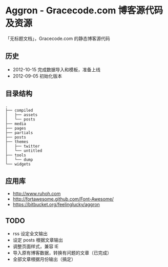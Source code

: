 # Aggron - Gracecode.com 博客源代码及资源

「无标题文档」，Gracecode.com 的静态博客源代码


## 历史

* 2012-10-15 完成数据导入和模板，准备上线
* 2012-09-05 初始化版本


## 目录结构

```
.
├── compiled
│   ├── assets
│   └── posts
├── media
├── pages
├── partials
├── posts
├── themes
│   ├── twitter
│   └── untitled
├── tools
│   └── dump
└── widgets
```


## 应用库

* http://www.ruhoh.com
* http://fortawesome.github.com/Font-Awesome/
* https://bitbucket.org/feelinglucky/aggron


## TODO

* rss 设定全文输出
* 设定 posts 根据文章输出
* 调整页面样式，兼容 IE
* 导入原有博客数据，转换有问题的文章（已完成）
* 全部文章根据月份输出（搞定）
